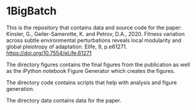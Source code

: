 # 1BigBatch

This is the repository that contains data and source code for the paper:
Kinsler, G., Geiler-Samerotte, K. and Petrov, D.A., 2020. Fitness variation across subtle environmental perturbations reveals local modularity and global pleiotropy of adaptation. Elife, 9, p.e61271. https://doi.org/10.7554/eLife.61271

The directory figures contains the final figures from the publication as well as the iPython notebook Figure Generator which creates the figures.

The directory code contains scripts that help with analysis and figure generation.

The directory data contains data for the paper.

